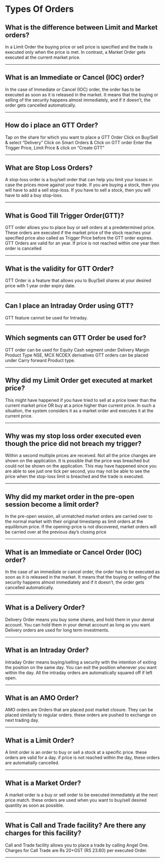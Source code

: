 # Types Of Orders

## What is the difference between Limit and Market orders?

In a Limit Order the buying price or sell price is specified and the trade is executed only when the price is met.
In contrast, a Market Order gets executed at the current market price.

---

## What is an Immediate or Cancel (IOC) order?

In the case of Immediate or Cancel (IOC) order, the order has to be executed as soon as it is released in the market. It means that the buying or selling of the security happens almost immediately, and if it doesn’t, the order gets cancelled automatically.

---

## How do i place an GTT Order?

Tap on the share for which you want to place a GTT Order
Click on Buy/Sell & select “Delivery”
Click on Smart Orders & Click on GTT order
Enter the Trigger Price, Limit Price & click on “Create GTT”

---

## What are Stop Loss Orders?

A stop-loss order is a buy/sell order that can help you limit your losses in case the prices move against your trade.
If you are buying a stock, then you will have to add a sell stop-loss.
If you have to sell a stock, then you will have to add a buy stop-loss.

---

## What is Good Till Trigger Order(GTT)?

GTT order allows you to place buy or sell orders at a predetermined price.
These orders are executed if the market price of the stock reaches your specified price also called as Trigger Price before the GTT order expires.
GTT Orders are valid for an year. If price is not reached within one year then order is cancelled

---

## What is the validity for GTT Order?

GTT Order is a feature that allows you to Buy/Sell shares at your desired price with 1 year order expiry date.

---

## Can I place an Intraday Order using GTT?

GTT feature cannot be used for Intraday.

---

## Which segments can GTT Order be used for?

GTT order can be used for Equity Cash segment under Delivery Margin Product Type
NSE, MCX NCDEX derivatives GTT orders can be placed under Carry forward Product type.

---

## Why did my Limit Order get executed at market price?

This might have happened if you have tried to sell at a price lower than the current market price OR buy at a price higher than current price. In such a situation, the system considers it as a market order and executes it at the current price.

---

## Why was my stop loss order executed even though the price did not breach my trigger?

Within a second multiple prices are received. Not all the price changes are shown on the application. It is possible that the price was breached but could not be shown on the application. This may have happened since you are able to see just one tick per second, you may not be able to see the price when the stop-loss limit is breached and the trade is executed.

---

## Why did my market order in the pre-open session become a limit order?

In the pre-open session, all unmatched market orders are carried over to the normal market with their original timestamp as limit orders at the equilibrium price.
If the opening-price is not discovered, market orders will be carried over at the previous day’s closing price

---

## What is an Immediate or Cancel Order (IOC) order?

In the case of an immediate or cancel order, the order has to be executed as soon as it is released in the market.
It means that the buying or selling of the security happens almost immediately and if it doesn’t, the order gets cancelled automatically.

---

## What is a Delivery Order?

Delivery Order means you buy some shares, and hold them in your demat account. You can hold them in your demat account as long as you want. Delivery orders are used for long term investments.

---

## What is an Intraday Order?

Intraday Order means buying/selling a security with the intention of exiting the position on the same day. You can exit the position whenever you want within the day. All the intraday orders are automatically squared off if left open.

---

## What is an AMO Order?

AMO orders are Orders that are placed post market closure.
They can be placed similarly to regular orders. these orders are pushed to exchange on next trading day.

---

## What is a Limit Order?

A limit order is an order to buy or sell a stock at a specific price. these orders are valid for a day. if price is not reached within the day, these orders are automatially cancelled.

---

## What is a Market Order?

A market order is a buy or sell order to be executed immediately at the next price match. these orders are used when you want to buy/sell desired quantity as soon as possible.

---

## What is Call and Trade facility? Are there any charges for this facility?

Call and Trade facility allows you to place a trade by calling Angel One.
Charges for Call Trade are Rs 20+GST (RS 23.60) per executed Order.

---

